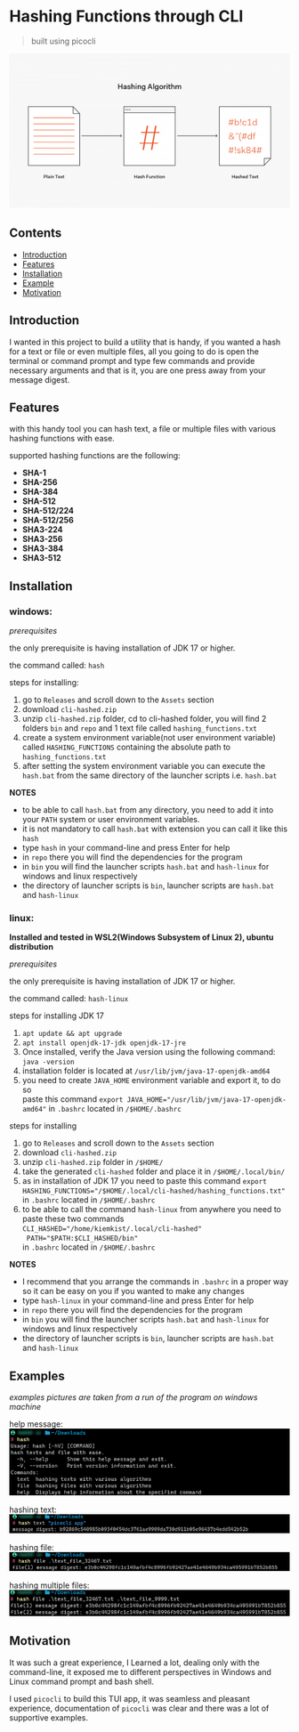 # Hashing Functions through CLI

> built using picocli

<p align="center">
  <img src="./misc/README-images/600px-Hashing.png" />
</p>

## Contents
- [Introduction](#introduction)
- [Features](#features)
- [Installation](#installation) 
- [Example](#examples) 
- [Motivation](#motivation)


## Introduction

I wanted in this project to build a utility that is handy, if you wanted a hash for a text or file or even multiple files, all you going to do is open
the terminal or command prompt and type few commands and provide necessary arguments and that is it, you are one press away from your message digest. 

## Features

with this handy tool you can hash text, a file or multiple files with various hashing functions
with ease.

supported hashing functions are the following:
- **SHA-1**
- **SHA-256**
- **SHA-384**
- **SHA-512**
- **SHA-512/224**
- **SHA-512/256**
- **SHA3-224**
- **SHA3-256**
- **SHA3-384**
- **SHA3-512**


## Installation


### windows:

*prerequisites*
    
the only prerequisite is having installation of JDK 17 or higher.

the command called: `hash`

steps for installing:
1. go to `Releases` and scroll down to the `Assets` section
2. download `cli-hashed.zip`
3. unzip `cli-hashed.zip` folder, cd to cli-hashed folder, you will find 2 folders `bin` and `repo` and 1 text file called `hashing_functions.txt` 
4. create a system environment variable(not user environment variable) called `HASHING_FUNCTIONS` containing the absolute path to `hashing_functions.txt`
5. after setting the system environment variable you can execute the `hash.bat` from the same directory of the launcher scripts i.e. `hash.bat`

**NOTES**
- to be able to call `hash.bat` from any directory, you need to add it into your `PATH` system or user environment variables.
- it is not mandatory to call `hash.bat` with extension you can call it like this `hash`
- type `hash` in your command-line and press Enter for help 
- in `repo` there you will find the dependencies for the program
- in `bin` you will find the launcher scripts `hash.bat` and `hash-linux` for windows and linux respectively
- the directory of launcher scripts is `bin`, launcher scripts are `hash.bat` and `hash-linux`

### linux:

**Installed and tested in WSL2(Windows Subsystem of Linux 2), ubuntu distribution**

*prerequisites*

the only prerequisite is having installation of JDK 17 or higher.

the command called: `hash-linux`

steps for installing JDK 17
1. `apt update && apt upgrade`
2. `apt install openjdk-17-jdk openjdk-17-jre`
3. Once installed, verify the Java version using the following command: `java -version`
4. installation folder is located at `/usr/lib/jvm/java-17-openjdk-amd64`
5. you need to create `JAVA_HOME` environment variable and export it, to do so<br>paste this command `export JAVA_HOME="/usr/lib/jvm/java-17-openjdk-amd64"` in `.bashrc` located in `/$HOME/.bashrc`


steps for installing 

1. go to `Releases` and scroll down to the `Assets` section
2. download `cli-hashed.zip`
3. unzip `cli-hashed.zip` folder in `/$HOME/`
4. take the generated `cli-hashed` folder and place it in `/$HOME/.local/bin/`
5. as in installation of JDK 17 you need to paste this command `export HASHING_FUNCTIONS="/$HOME/.local/cli-hashed/hashing_functions.txt"` in `.bashrc` located in `/$HOME/.bashrc`
6. to be able to call the command `hash-linux` from anywhere you need to paste these two commands<br> `CLI_HASHED="/home/kiemkist/.local/cli-hashed"
 `<br>` PATH="$PATH:$CLI_HASHED/bin"`<br> in `.bashrc` located in `/$HOME/.bashrc`


**NOTES**
- I recommend that you arrange the commands in `.bashrc` in a proper way so it can be easy on you if you wanted to make any changes
- type `hash-linux` in your command-line and press Enter for help
- in `repo` there you will find the dependencies for the program
- in `bin` you will find the launcher scripts `hash.bat` and `hash-linux` for windows and linux respectively
- the directory of launcher scripts is `bin`, launcher scripts are `hash.bat` and `hash-linux`

## Examples

*examples pictures are taken from a run of the program on windows machine*

help message:
![help-message](./misc/README-images/help_message.png)

hashing text:
![hashing-text](./misc/README-images/hashing_text.png)

hashing file:
![hashing-file](./misc/README-images/hashing_file.png)

hashing multiple files:
![hashing-multiple-files](./misc/README-images/hashing_multiple_files.png)

## Motivation

It was such a great experience, I Learned a lot, dealing only with the command-line, it exposed me to different perspectives in Windows and Linux command prompt and bash shell.

I used `picocli` to build this TUI app, it was seamless and pleasant experience, documentation of `picocli` was clear and there was a lot of supportive examples.






















